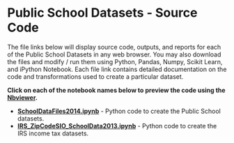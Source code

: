 # Public School Datasets - Source Code
The file links below will display source code, outputs, and reports for each of the Public School Datasets in any web browser.  You may also download the files and modify / run them using Python, Pandas, Numpy, Scikit Learn, and iPython Notebook.  Each file link contains detailed documentation on the code and transformations used to create a particular dataset.     

**Click on each of the notebook names below to preview the code using the [Nbviewer](nbviewer.jupyter.org).**

* [**SchoolDataFiles2014.ipynb**](http://nbviewer.jupyter.org/github/jakemdrew/EducationDataNC/blob/master/2014/School%20Datasets/Source%20Code/SchoolDataFiles2014.ipynb) - Python code to create the Public School datasets.
* [**IRS_ZipCodeSIO_SchoolData2013.ipynb**](http://nbviewer.jupyter.org/github/jakemdrew/EducationDataNC/blob/master/2017/School%20Datasets/Source%20Code/IRS_ZipCodeSIO_SchoolData2013.ipynb) - Python code to create the IRS income tax datasets. 